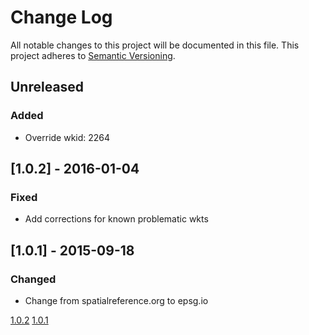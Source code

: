 # Change Log
All notable changes to this project will be documented in this file.
This project adheres to [Semantic Versioning](http://semver.org/).

## Unreleased
### Added
* Override wkid: 2264

## [1.0.2] - 2016-01-04
### Fixed
* Add corrections for known problematic wkts

## [1.0.1] - 2015-09-18 
### Changed
* Change from spatialreference.org to epsg.io

[1.0.2](https://github.com/koopjs/spatialreference/compare/v1.0.2...v1.0.1)
[1.0.1](https://github.com/koopjs/spatialreference/compare/v1.0.0...v1.0.1)

